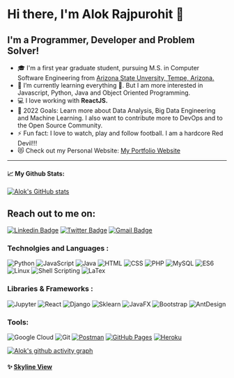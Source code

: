 # Hi there, I'm Alok Rajpurohit 👋 

## I'm a Programmer, Developer and Problem Solver!

- 🎓 I'm a first year graduate student, pursuing M.S. in Computer Software Engineering from [Arizona State Unversity, Tempe, Arizona.](https://www.asu.edu/)
- 🌱 I’m currently learning everything 🤣. But I am more interested in Javascript, Python, Java and Object Oriented Programming.
- 💻 I love working with **ReactJS.**
- 🥅 2022 Goals: Learn more about Data Analysis, Big Data Engineering and Machine Learning. I also want to contribute more to DevOps and to the Open Source Community.
- ⚡ Fun fact: I love to watch, play and follow football. I am a hardcore Red Devil!!!
- 😻 Check out my Personal Website: [My Portfolio Website](https://alokpurohit18.github.io/PersonalWebsite/)

---

#### 📈 My Github Stats:

[![Alok's GitHub stats](https://github-readme-stats.vercel.app/api?username=alokpurohit18&show_icons=true&count_private=true&theme=tokyonight)](https://github.com/anuraghazra/github-readme-stats)

## Reach out to me on:

[![Linkedin Badge](https://img.shields.io/badge/-LinkedIn-blue?style=flat-round&logo=Linkedin&logoColor=white&link=https://www.linkedin.com/in/alok-rajpurohit-1941461a3/)](https://www.linkedin.com/in/alok-rajpurohit-1941461a3/)
[![Twitter Badge](https://img.shields.io/badge/-Twitter-blue?style=flat-round&logo=Twitter&logoColor=white&link=https://twitter.com/AlokPur32580593)](https://twitter.com/AlokPur32580593)
[![Gmail Badge](https://img.shields.io/badge/-Gmail-c14438?style=flat-round&logo=Gmail&logoColor=white&link=mailto:saloniguptasg12@gmail.com)](mailto:alokpurohit18@gmail.com)

### Technolgies and Languages :

![Python](https://img.shields.io/badge/-Python-black?style=flat-round&logo=Python)
![JavaScript](https://img.shields.io/badge/-JavaScript-black?style=flat-round&logo=javascript)
![Java](https://img.shields.io/badge/-java-E34A86?style=flat-round&logo=java)
![HTML](https://img.shields.io/badge/-HTML5-E34F26?style=flat-round&logo=html5&logoColor=white)
![CSS](https://img.shields.io/badge/-CSS3-blue?style=flat-round&logo=css3&logoColor=white)
![PHP](https://img.shields.io/badge/-PHP-purple?style=flat-round&logo=php&logoColor=white)
![MySQL](https://img.shields.io/badge/-MySQL-black?style=flat-round&logo=mysql)
![ES6](https://img.shields.io/badge/-ES6-yellow?style=flat-round&logo=es6)
![Linux](https://img.shields.io/badge/-Linux-black?style=flat-round&logo=Linux)
![Shell Scripting](https://img.shields.io/badge/-ShellScripting-0E185F?style=flat-round&logo=shell)
![LaTex](https://img.shields.io/badge/-LaTex-green?style=flat-round&logo=LaTex)

### Libraries & Frameworks :

![Jupyter](https://img.shields.io/badge/-jupyter-white?style=flat-round&logo=jupyter)
![React](https://img.shields.io/badge/-React-black?style=flat-round&logo=react)
![Django](https://img.shields.io/badge/-Django-blue?style=flat-round&logo=django)
![Sklearn](https://img.shields.io/badge/-sklearn-white?style=flat-round&logo=Sklearn)
![JavaFX](https://img.shields.io/badge/-JavaFX-4D77FF?style=flat-round&logo=JavaFX)
![Bootstrap](https://img.shields.io/badge/-Bootstrap-6610f2?style=flat-round&logo=Bootstrap)
![AntDesign](https://img.shields.io/badge/-AntDesign-red?style=flat-round&logo=AntDesign)

### Tools:

![Google Cloud](https://img.shields.io/badge/Google%20Cloud-black?style=flat-round&logo=google-cloud)
![Git](https://img.shields.io/badge/-Git-black?style=flat-round&logo=git)
<a href="#"><img alt="Postman" src="https://img.shields.io/badge/Postman-FF6C37?logo=postman&logoColor=white"></a>
<a href="#"><img alt="GitHub Pages" src="https://img.shields.io/badge/GitHub%20Pages-%23327FC7.svg?logo=github&logoColor=white"></a> 
<a href="#"><img alt="Heroku" src="https://img.shields.io/badge/Heroku%20-%23430098.svg?logo=heroku&logoColor=white"></a>

[![Alok's github activity graph](https://activity-graph.herokuapp.com/graph?username=alokpurohit18&theme=rogue)](https://github.com/alokpurohit18/github-readme-activity-graph)
<!-- [![Alok's github activity graph](https://activity-graph.herokuapp.com/graph?username=alokpurohit18&theme=rogue)](https://github.com/alokpurohit18/github-readme-activity-graph) -->

#### ✨ [Skyline View](https://skyline.github.com/alokpurohit18/2022)

[website]: https://alokpurohit18.github.io/PersonalWebsite/
[twitter]: https://twitter.com/AlokPur32580593
[instagram]: https://www.instagram.com/alokpurohit18/
[linkedin]: https://www.linkedin.com/in/alok-rajpurohit-1941461a3/

